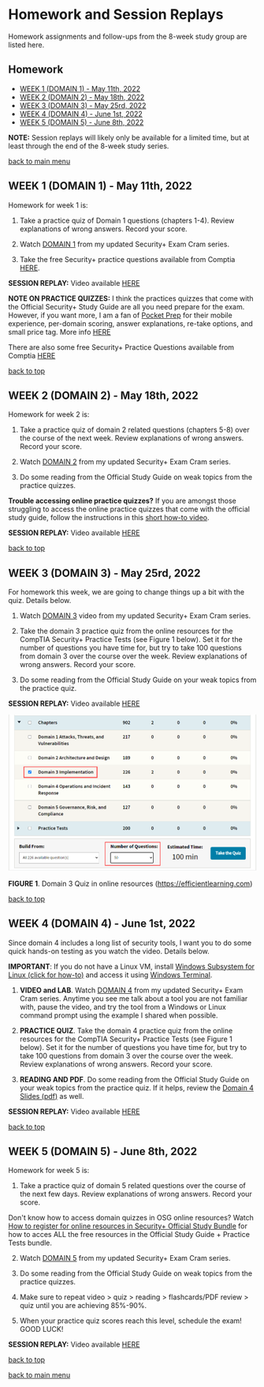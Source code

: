 # Homework and Session Replays

Homework assignments and follow-ups from the 8-week study group are listed here.

## Homework

  - [WEEK 1 (DOMAIN 1) - May 11th, 2022](#week-1-domain-1---may-11th-2022)
  - [WEEK 2 (DOMAIN 2) - May 18th, 2022](#week-2-domain-2---may-18th-2022)
  - [WEEK 3 (DOMAIN 3) - May 25rd, 2022](#week-3-domain-3---may-25rd-2022)
  - [WEEK 4 (DOMAIN 4) - June 1st, 2022](#week-4-domain-4---june-1st-2022)
  - [WEEK 5 (DOMAIN 5) - June 8th, 2022](#week-5-domain-5---june-8th-2022)


**NOTE:** Session replays will likely only be available for a limited time, but at least through the end of the 8-week study series.

[back to main menu](https://github.com/pzerger/comptiaexamcram/blob/main/README.md)

## WEEK 1 (DOMAIN 1) - May 11th, 2022

Homework for week 1 is:

1. Take a practice quiz of Domain 1 questions (chapters 1-4). Review explanations of wrong answers. Record your score.

2. Watch [DOMAIN 1](https://youtu.be/9Hd8QJmZQUc?t=516) from my updated Security+ Exam Cram series.

3. Take the free Security+ practice questions available from Comptia [HERE](https://bit.ly/2SZ79m0).

**SESSION REPLAY:** Video available [HERE](https://youtu.be/WH6cBbEqn5w)

**NOTE ON PRACTICE QUIZZES:** I think the practices quizzes that come with the Official Security+ Study Guide are all you need prepare for the exam. However, if you want more, I am a fan of [Pocket Prep](https://www.pocketprep.com/exams/comptia-security/?ref=peterzerger) for their mobile experience, per-domain scoring, answer explanations, re-take options, and small price tag. More info [HERE](https://www.pocketprep.com/exams/comptia-security/?ref=peterzerger)

There are also some free Security+ Practice Questions available from Comptia [HERE](https://bit.ly/2SZ79m0)


[back to top](#homework-and-session-replays)

## WEEK 2 (DOMAIN 2) - May 18th, 2022

Homework for week 2 is:

1. Take a practice quiz of domain 2 related questions (chapters 5-8) over the course of the next week. Review explanations of wrong answers. Record your score.

2. Watch [DOMAIN 2](https://youtu.be/9Hd8QJmZQUc?t=8340) from my updated Security+ Exam Cram series.

3. Do some reading from the Official Study Guide on weak topics from the practice quizzes.

**Trouble accessing online practice quizzes?** If you are amongst those struggling to access the online practice quizzes that come with the official study guide, follow the instructions in this [short how-to video](https://youtu.be/expPsyQBcPQ).

**SESSION REPLAY:** Video available [HERE](https://youtu.be/NcwezSgZ_zs)

[back to top](#homework-and-session-replays)

## WEEK 3 (DOMAIN 3) - May 25rd, 2022

For homework this week, we are going to change things up a bit with the quiz. Details below.

1. Watch [DOMAIN 3](https://youtu.be/9Hd8QJmZQUc?t=18715) video from my updated Security+ Exam Cram series.

2. Take the domain 3 practice quiz from the online resources for the CompTIA Security+ Practice Tests (see Figure 1 below). Set it for the number of questions you have time for, but try to take 100 questions from domain 3 over the course over the week. Review explanations of wrong answers. Record your score.

3. Do some reading from the Official Study Guide on your weak topics from the practice quiz.

**SESSION REPLAY:** Video available [HERE](https://youtu.be/1idaCCWhR5c)

![Domain 3 Quiz](/images/dom3exam.png)

**FIGURE 1**. Domain 3 Quiz in online resources (https://efficientlearning.com)



[back to top](#homework-and-session-replays)

## WEEK 4 (DOMAIN 4) - June 1st, 2022

Since domain 4 includes a long list of security tools, I want you to do some quick hands-on testing as you watch the video. Details below.

**IMPORTANT**: If you do not have a Linux VM, install [Windows Subsystem for Linux (click for how-to)](https://docs.microsoft.com/en-us/windows/wsl/install) and access it using [Windows Terminal](https://docs.microsoft.com/en-us/windows/terminal/install).

1. **VIDEO and LAB**. Watch [DOMAIN 4](https://youtu.be/9Hd8QJmZQUc?t=28872) from my updated Security+ Exam Cram series. Anytime you see me talk about a tool you are not familiar with, pause the video, and try the tool from a Windows or Linux command prompt using the example I shared when possible.

2. **PRACTICE QUIZ**. Take the domain 4 practice quiz from the online resources for the CompTIA Security+ Practice Tests (see Figure 1 below). Set it for the number of questions you have time for, but try to take 100 questions from domain 3 over the course over the week. Review explanations of wrong answers. Record your score.

3. **READING AND PDF**. Do some reading from the Official Study Guide on your weak topics from the practice quiz. If it helps, review the [Domain 4 Slides (pdf)](https://1drv.ms/b/s!AmhtzcmYt5AViPciEOaHzZgJUfaUwQ?e=AkeaF8) as well.

**SESSION REPLAY:** Video available [HERE](https://youtu.be/tE_Y3fJ538g)


[back to top](#homework-and-session-replays)

## WEEK 5 (DOMAIN 5) - June 8th, 2022

Homework for week 5 is:

1. Take a practice quiz of domain 5 related questions over the course of the next few days. Review explanations of wrong answers. Record your score.

Don't know how to access domain quizzes in OSG online resources? Watch [How to register for online resources in Security+ Official Study Bundle](https://youtu.be/expPsyQBcPQ) for how to acces ALL the free resources in the Official Study Guide + Practice Tests bundle.

2. Watch [DOMAIN 5](https://youtu.be/9Hd8QJmZQUc?t=33859) from my updated Security+ Exam Cram series.

3. Do some reading from the Official Study Guide on weak topics from the practice quizzes.

4. Make sure to repeat video > quiz > reading > flashcards/PDF review > quiz until you are achieving 85%-90%.

5. When your practice quiz scores reach this level, schedule the exam! GOOD LUCK! 

**SESSION REPLAY:** Video available [HERE](https://youtu.be/KRz-hgeLIJY)

[back to top](#homework-and-session-replays)

[back to main menu](https://github.com/pzerger/comptiaexamcram/blob/main/README.md)